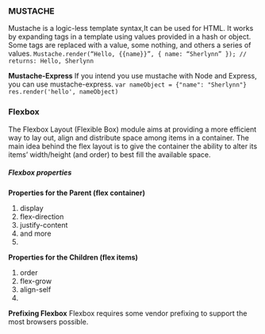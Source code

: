 ### MUSTACHE
Mustache is a logic-less template syntax,It can be used for HTML.
It works by expanding tags in a template using values provided in a hash or object.
Some tags are replaced with a value, some nothing, and others a series of values.
`Mustache.render(“Hello, {{name}}”, { name: “Sherlynn” });
// returns: Hello, Sherlynn`

**Mustache-Express**
If you intend you use mustache with Node and Express, you can use mustache-express.
`var nameObject = {"name": "Sherlynn"}
res.render('hello', nameObject)`
### Flexbox
The Flexbox Layout (Flexible Box) module aims at providing a more efficient way to lay out, align and distribute space among items in a container.
The main idea behind the flex layout is to give the container the ability to alter its items’ width/height (and order) to best fill the available space.
##### Flexbox properties
**Properties for the Parent
(flex container)**
1. display
2. flex-direction
3. justify-content
4. and more
5. 
**Properties for the Children
(flex items)**
1. order
2. flex-grow
3. align-self
4. 
**Prefixing Flexbox**
Flexbox requires some vendor prefixing to support the most browsers possible.

